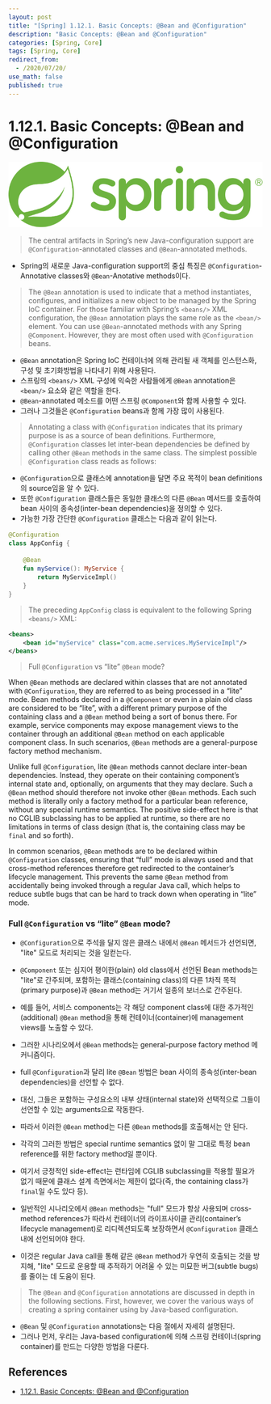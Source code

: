 ```yaml
---
layout: post
title: "[Spring] 1.12.1. Basic Concepts: @Bean and @Configuration"
description: "Basic Concepts: @Bean and @Configuration"
categories: [Spring, Core]
tags: [Spring, Core]
redirect_from:
  - /2020/07/20/
use_math: false
published: true
---
```


# 1.12.1. Basic Concepts: @Bean and @Configuration

<img src="/assets/images/posts/logos/spring-logo.svg">

> The central artifacts in Spring’s new Java-configuration support are `@Configuration`-annotated classes and `@Bean`-annotated methods.

- Spring의 새로운 Java-configuration support의 중심 특징은 `@Configuration`-Annotative classes와 `@Bean`-Anotative methods이다.

> The `@Bean` annotation is used to indicate that a method instantiates, configures, and initializes a new object to be managed by the Spring IoC container. For those familiar with Spring’s `<beans/>` XML configuration, the `@Bean` annotation plays the same role as the `<bean/>` element. You can use `@Bean`-annotated methods with any Spring `@Component`. However, they are most often used with `@Configuration` beans.

- `@Bean` annotation은 Spring IoC 컨테이너에 의해 관리될 새 객체를 인스턴스화, 구성 및 초기화방법을 나타내기 위해 사용된다.
- 스프링의 `<beans/>` XML 구성에 익숙한 사람들에게 `@Bean` annotation은 `<bean/>` 요소와 같은 역할을 한다.
- `@Bean`-annotated 메소드를 어떤 스프링 `@Component`와 함께 사용할 수 있다.
- 그러나 그것들은 `@Configuration` beans과 함께 가장 많이 사용된다.

> Annotating a class with `@Configuration` indicates that its primary purpose is as a source of bean definitions. Furthermore, `@Configuration` classes let inter-bean dependencies be defined by calling other `@Bean` methods in the same class. The simplest possible `@Configuration` class reads as follows:

- `@Configuration`으로 클래스에 annotation을 달면 주요 목적이 bean definitions의 source임을 알 수 있다.
- 또한 `@Configuration` 클래스들은 동일한 클래스의 다른 `@Bean` 메서드를 호출하여 bean 사이의 종속성(inter-bean dependencies)을 정의할 수 있다.
- 가능한 가장 간단한 `@Configuration` 클래스는 다음과 같이 읽는다.

```kotlin
@Configuration
class AppConfig {

    @Bean
    fun myService(): MyService {
        return MyServiceImpl()
    }
}
```

> The preceding `AppConfig` class is equivalent to the following Spring `<beans/>` XML:

```xml
<beans>
    <bean id="myService" class="com.acme.services.MyServiceImpl"/>
</beans>
```

> Full `@Configuration` vs “lite” `@Bean` mode?

When `@Bean` methods are declared within classes that are not annotated with `@Configuration`, they are referred to as being processed in a “lite” mode. Bean methods declared in a `@Component` or even in a plain old class are considered to be “lite”, with a different primary purpose of the containing class and a `@Bean` method being a sort of bonus there. For example, service components may expose management views to the container through an additional `@Bean` method on each applicable component class. In such scenarios, `@Bean` methods are a general-purpose factory method mechanism.

Unlike full `@Configuration`, lite `@Bean` methods cannot declare inter-bean dependencies. Instead, they operate on their containing component’s internal state and, optionally, on arguments that they may declare. Such a `@Bean` method should therefore not invoke other `@Bean` methods. Each such method is literally only a factory method for a particular bean reference, without any special runtime semantics. The positive side-effect here is that no CGLIB subclassing has to be applied at runtime, so there are no limitations in terms of class design (that is, the containing class may be `final` and so forth).

In common scenarios, `@Bean` methods are to be declared within `@Configuration` classes, ensuring that “full” mode is always used and that cross-method references therefore get redirected to the container’s lifecycle management. This prevents the same `@Bean` method from accidentally being invoked through a regular Java call, which helps to reduce subtle bugs that can be hard to track down when operating in “lite” mode.

### Full `@Configuration` vs “lite” `@Bean` mode?

- `@Configuration`으로 주석을 달지 않은 클래스 내에서 `@Bean` 메서드가 선언되면, "lite" 모드로 처리되는 것을 일컫는다.
- `@Component` 또는 심지어 평이한(plain) old class에서 선언된 Bean methods는 "lite"로 간주되며, 포함하는 클래스(containing class)의 다른 1차적 목적(primary purpose)과 `@Bean` method는 거기서 일종의 보너스로 간주된다.
- 예를 들어, 서비스 components는 각 해당 component class에 대한 추가적인(additional) `@Bean` method을 통해 컨테이너(container)에 management views를 노출할 수 있다.
- 그러한 시나리오에서 `@Bean` methods는 general-purpose factory method 메커니즘이다.

- full `@Configuration`과 달리 lite `@Bean` 방법은 bean 사이의 종속성(inter-bean dependencies)을 선언할 수 없다.
- 대신, 그들은 포함하는 구성요소의 내부 상태(internal state)와 선택적으로 그들이 선언할 수 있는 arguments으로 작동한다.
- 따라서 이러한 `@Bean` method는 다른 `@Bean` methods를 호출해서는 안 된다.
- 각각의 그러한 방법은 special runtime semantics 없이 말 그대로 특정 bean reference를 위한 factory method일 뿐이다.
- 여기서 긍정적인 side-effect는 런타임에 CGLIB subclassing을 적용할 필요가 없기 때문에 클래스 설계 측면에서는 제한이 없다(즉, the containing class가 `final`일 수도 있다 등).

- 일반적인 시나리오에서 `@Bean` methods는 "full" 모드가 항상 사용되며 cross-method references가 따라서 컨테이너의 라이프사이클 관리(container’s lifecycle management)로 리디렉션되도록 보장하면서 `@Configuration` 클래스 내에 선언되어야 한다.
- 이것은 regular Java call을 통해 같은 `@Bean` method가 우연히 호출되는 것을 방지해, "lite" 모드로 운용할 때 추적하기 어려울 수 있는 미묘한 버그(subtle bugs)를 줄이는 데 도움이 된다.

> The `@Bean` and `@Configuration` annotations are discussed in depth in the following sections. First, however, we cover the various ways of creating a spring container using by Java-based configuration.

- `@Bean` 및 `@Configuration` annotations는 다음 절에서 자세히 설명된다.
- 그러나 먼저, 우리는 Java-based configuration에 의해 스프링 컨테이너(spring container)를 만드는 다양한 방법을 다룬다.

## References

- [1.12.1. Basic Concepts: @Bean and @Configuration](https://docs.spring.io/spring/docs/current/spring-framework-reference/core.html#beans-java-basic-concepts)

